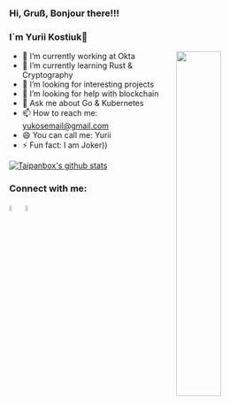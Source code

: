 ### Hi, Gruß, Bonjour there!!!
### I`m Yurii Kostiuk👋

<img align="right" src="https://raw.githubusercontent.com/abhisheknaiidu/abhisheknaiidu/master/code.gif" width="40%"/>

- 🔭 I’m currently working at Okta
- 🌱 I’m currently learning Rust & Cryptography
- 👯 I’m looking for interesting projects
- 🤔 I’m looking for help with blockchain
- 💬 Ask me about Go & Kubernetes
- 📫 How to reach me: yukosemail@gmail.com
- 😄 You can call me: Yurii
- ⚡ Fun fact: I am Joker))

[![Taipanbox's github stats](https://github-readme-stats.vercel.app/api?username=taipanbox&count_private=true&show_icons=true&theme=radical&include_all_commits=true)](https://github.com/taipanbox/my_score)

### Connect with me:

[<img src="https://img.icons8.com/color/48/000000/twitter.png" width="5%"/>](https://twitter.com/yukostiuk) [<img src="https://img.icons8.com/color/48/000000/linkedin.png" width="5%"/>](https://www.linkedin.com/in/yurii-kostiuk-778900ab/) 


